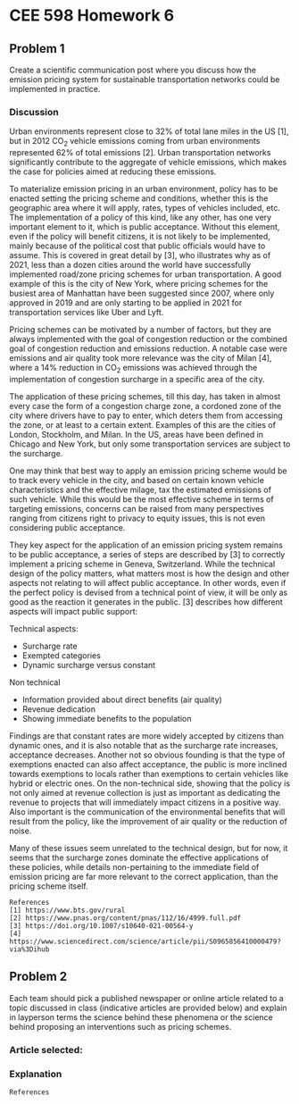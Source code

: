 # CEE 598 Homework 6

## Problem 1
Create a scientific communication post where you discuss how the emission pricing system for sustainable transportation networks could be implemented in practice.

### Discussion


Urban environments represent close to 32% of total lane miles in the US [1], but in 2012 CO<sub>2</sub> vehicle emissions coming from urban environments represented 62% of total emissions [2]. Urban transportation networks significantly contribute to the aggregate of vehicle emissions, which makes the case for policies aimed at reducing these emissions.<br/>

To materialize emission pricing in an urban environment, policy has to be enacted setting the pricing scheme and conditions, whether this is the geographic area where it will apply, rates, types of vehicles included, etc. The implementation of a policy of this kind, like any other, has one very important element to it, which is public acceptance. Without this element, even if the policy will benefit citizens, it is not likely to be implemented, mainly because of the political cost that public officials would have to assume. This is covered in great detail by [3], who illustrates why as of 2021, less than a dozen cities around the world have successfully implemented road/zone pricing schemes for urban transportation. A good example of this is the city of New York, where pricing schemes for the busiest  area of Manhattan have been suggested since 2007, where only approved in 2019 and are only starting to be applied in 2021 for transportation services like Uber and Lyft.

Pricing schemes can be motivated by a number of factors, but they are always implemented with the goal of congestion reduction or the combined goal of congestion reduction and emissions reduction. A notable case were emissions and air quality took more relevance was the city of Milan [4], where a 14% reduction in CO<sub>2</sub> emissions was achieved through the implementation of congestion surcharge in a specific area of the city.

The application of these pricing schemes, till this day, has taken in almost every case the form of a congestion charge zone, a cordoned zone of the city where drivers have to pay to enter, which deters them from accessing the zone, or at least to a certain extent. Examples of this are the cities of London, Stockholm, and Milan. In the US, areas have been defined in Chicago and New York, but only some transportation services are subject to the surcharge.

One may think that best way to apply an emission pricing scheme would be to track every vehicle in the city, and based on certain known vehicle characteristics and the effective milage, tax the estimated emissions of such vehicle. While this would be the most effective scheme in terms of targeting emissions, concerns can be raised from many perspectives ranging from citizens right to privacy to equity issues, this is not even considering public acceptance. 

They key aspect for the application of an emission pricing system remains to be public acceptance, a series of steps are described by [3] to correctly implement a pricing scheme in Geneva, Switzerland. While the technical design of the policy matters, what matters most is how the design and other aspects not relating to will affect public acceptance. In other words, even if the perfect policy is devised from a technical point of view, it will be only as good as the reaction it generates in the public. [3] describes how different aspects will impact public support:

Technical aspects:
- Surcharge rate
- Exempted categories
- Dynamic surcharge versus constant 

Non technical
- Information provided about direct benefits (air quality)
- Revenue dedication
- Showing immediate benefits to the population

Findings are that constant rates are more widely accepted by citizens than dynamic ones, and it is also notable that as the surcharge rate increases, acceptance decreases.
Another not so obvious founding is that the type of exemptions enacted can also affect acceptance, the public is more inclined towards exemptions to locals rather than exemptions to certain vehicles like hybrid or electric ones. On the non-technical side, showing that the policy is not only aimed at revenue collection is just as important as dedicating the revenue to projects that will immediately  impact citizens in a positive way. Also important is the communication of the environmental benefits that will result from the policy, like the improvement of air quality or the reduction of noise.

Many of these issues seem unrelated to the technical design, but for now, it seems that the surcharge zones dominate the effective applications of these policies, while details non-pertaining to the immediate field of emission pricing are far more relevant to the correct application, than the pricing scheme itself.

```
References
[1] https://www.bts.gov/rural
[2] https://www.pnas.org/content/pnas/112/16/4999.full.pdf
[3] https://doi.org/10.1007/s10640-021-00564-y
[4] https://www.sciencedirect.com/science/article/pii/S0965856410000479?via%3Dihub
```


## Problem 2
Each team should pick a published newspaper or online article related to a topic discussed in class (indicative articles are provided below) and explain in layperson terms the science behind these phenomena or the science behind proposing an interventions such as pricing schemes.

### Article selected:

### Explanation
















```
References


```
